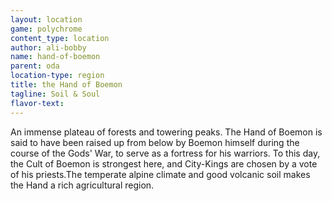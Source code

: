 ```yaml
---
layout: location
game: polychrome
content_type: location
author: ali-bobby
name: hand-of-boemon
parent: oda
location-type: region
title: the Hand of Boemon
tagline: Soil & Soul
flavor-text:
---
```


An immense plateau of forests and towering peaks. The Hand of Boemon is said to have been raised up from below by Boemon himself during the course of the Gods' War, to serve as a fortress for his warriors. To this day, the Cult of Boemon is strongest here, and City-Kings are chosen by a vote of his priests.The temperate alpine climate and good volcanic soil makes the Hand a rich agricultural region.
